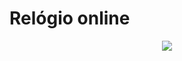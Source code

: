 # Relógio online

<div align="center">
<img src="https://github.com/eiandressacs/Timer/assets/123520478/27bca435-c295-45d4-ad6c-e0e9bed14329 width=700px" /> </div>
